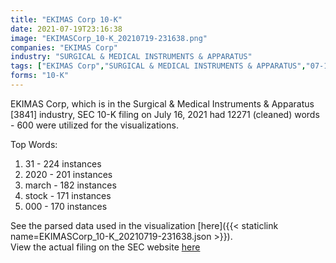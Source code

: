 ```yaml
---
title: "EKIMAS Corp 10-K"
date: 2021-07-19T23:16:38
image: "EKIMASCorp_10-K_20210719-231638.png"
companies: "EKIMAS Corp"
industry: "SURGICAL & MEDICAL INSTRUMENTS & APPARATUS"
tags: ["EKIMAS Corp","SURGICAL & MEDICAL INSTRUMENTS & APPARATUS","07-16-2021","10-K"]
forms: "10-K"
---
```

EKIMAS Corp, which is in the Surgical & Medical Instruments & Apparatus [3841] industry, SEC 10-K filing on July 16, 2021 had 12271 (cleaned) words - 600 were utilized for the visualizations.

Top Words:
1. 31 - 224 instances
2. 2020 - 201 instances
3. march - 182 instances
4. stock - 171 instances
5. 000 - 170 instances


See the parsed data used in the visualization [here]({{< staticlink name=EKIMASCorp_10-K_20210719-231638.json >}}).  
View the actual filing on the SEC website [here](https://www.sec.gov/Archives/edgar/data/1011060/0001493152-21-017036.txt)